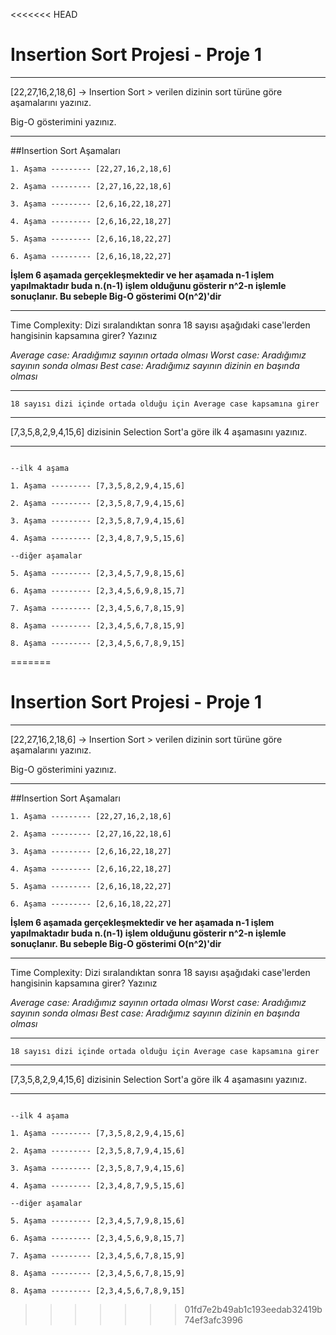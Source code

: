 <<<<<<< HEAD
# Insertion Sort Projesi - Proje 1

***
[22,27,16,2,18,6] -> Insertion Sort > verilen dizinin sort türüne göre aşamalarını yazınız.

Big-O gösterimini yazınız.

***

##Insertion Sort Aşamaları

```
1. Aşama --------- [22,27,16,2,18,6]

2. Aşama --------- [2,27,16,22,18,6]

3. Aşama --------- [2,6,16,22,18,27]

4. Aşama --------- [2,6,16,22,18,27]

5. Aşama --------- [2,6,16,18,22,27]

6. Aşama --------- [2,6,16,18,22,27]
```
**İşlem 6 aşamada gerçekleşmektedir ve her aşamada n-1 işlem yapılmaktadır buda n.(n-1) işlem olduğunu gösterir n^2-n işlemle sonuçlanır. Bu sebeple Big-O gösterimi O(n^2)'dir**

***
Time Complexity: Dizi sıralandıktan sonra 18 sayısı aşağıdaki case'lerden hangisinin kapsamına girer? Yazınız

_Average case: Aradığımız sayının ortada olması_
_Worst case: Aradığımız sayının sonda olması_
_Best case: Aradığımız sayının dizinin en başında olması_
***

`18 sayısı dizi içinde ortada olduğu için Average case kapsamına girer`

***
[7,3,5,8,2,9,4,15,6] dizisinin Selection Sort'a göre ilk 4 aşamasını yazınız.
***

```

--ilk 4 aşama

1. Aşama --------- [7,3,5,8,2,9,4,15,6]

2. Aşama --------- [2,3,5,8,7,9,4,15,6]

3. Aşama --------- [2,3,5,8,7,9,4,15,6] 

4. Aşama --------- [2,3,4,8,7,9,5,15,6]

--diğer aşamalar

5. Aşama --------- [2,3,4,5,7,9,8,15,6]

6. Aşama --------- [2,3,4,5,6,9,8,15,7]

7. Aşama --------- [2,3,4,5,6,7,8,15,9]

8. Aşama --------- [2,3,4,5,6,7,8,15,9]

8. Aşama --------- [2,3,4,5,6,7,8,9,15]

```

=======
# Insertion Sort Projesi - Proje 1

***
[22,27,16,2,18,6] -> Insertion Sort > verilen dizinin sort türüne göre aşamalarını yazınız.

Big-O gösterimini yazınız.

***

##Insertion Sort Aşamaları

```
1. Aşama --------- [22,27,16,2,18,6]

2. Aşama --------- [2,27,16,22,18,6]

3. Aşama --------- [2,6,16,22,18,27]

4. Aşama --------- [2,6,16,22,18,27]

5. Aşama --------- [2,6,16,18,22,27]

6. Aşama --------- [2,6,16,18,22,27]
```
**İşlem 6 aşamada gerçekleşmektedir ve her aşamada n-1 işlem yapılmaktadır buda n.(n-1) işlem olduğunu gösterir n^2-n işlemle sonuçlanır. Bu sebeple Big-O gösterimi O(n^2)'dir**

***
Time Complexity: Dizi sıralandıktan sonra 18 sayısı aşağıdaki case'lerden hangisinin kapsamına girer? Yazınız

_Average case: Aradığımız sayının ortada olması_
_Worst case: Aradığımız sayının sonda olması_
_Best case: Aradığımız sayının dizinin en başında olması_
***

`18 sayısı dizi içinde ortada olduğu için Average case kapsamına girer`

***
[7,3,5,8,2,9,4,15,6] dizisinin Selection Sort'a göre ilk 4 aşamasını yazınız.
***

```

--ilk 4 aşama

1. Aşama --------- [7,3,5,8,2,9,4,15,6]

2. Aşama --------- [2,3,5,8,7,9,4,15,6]

3. Aşama --------- [2,3,5,8,7,9,4,15,6] 

4. Aşama --------- [2,3,4,8,7,9,5,15,6]

--diğer aşamalar

5. Aşama --------- [2,3,4,5,7,9,8,15,6]

6. Aşama --------- [2,3,4,5,6,9,8,15,7]

7. Aşama --------- [2,3,4,5,6,7,8,15,9]

8. Aşama --------- [2,3,4,5,6,7,8,15,9]

8. Aşama --------- [2,3,4,5,6,7,8,9,15]

```

>>>>>>> 01fd7e2b49ab1c193eedab32419b74ef3afc3996
